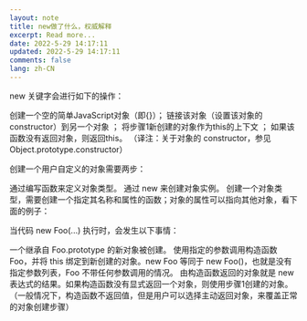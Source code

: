 ```yaml
---
layout: note
title: new做了什么，权威解释
excerpt: Read more...
date: 2022-5-29 14:17:11
updated: 2022-5-29 14:17:11
comments: false
lang: zh-CN
---
```


new 关键字会进行如下的操作：

创建一个空的简单JavaScript对象（即{}）；
链接该对象（设置该对象的constructor）到另一个对象 ；
将步骤1新创建的对象作为this的上下文 ；
如果该函数没有返回对象，则返回this。
（译注：关于对象的 constructor，参见 Object.prototype.constructor）

创建一个用户自定义的对象需要两步：

通过编写函数来定义对象类型。
通过 new 来创建对象实例。
创建一个对象类型，需要创建一个指定其名称和属性的函数；对象的属性可以指向其他对象，看下面的例子：

当代码 new Foo(...) 执行时，会发生以下事情：

一个继承自 Foo.prototype 的新对象被创建。
使用指定的参数调用构造函数 Foo，并将 this 绑定到新创建的对象。new Foo 等同于 new Foo()，也就是没有指定参数列表，Foo 不带任何参数调用的情况。
由构造函数返回的对象就是 new 表达式的结果。如果构造函数没有显式返回一个对象，则使用步骤1创建的对象。（一般情况下，构造函数不返回值，但是用户可以选择主动返回对象，来覆盖正常的对象创建步骤）
  